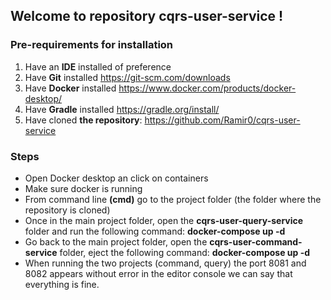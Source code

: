 
## Welcome to repository cqrs-user-service !


### Pre-requirements for installation
1. Have an **IDE** installed of preference
2. Have **Git** installed https://git-scm.com/downloads
3. Have **Docker** installed https://www.docker.com/products/docker-desktop/
4. Have **Gradle** installed https://gradle.org/install/
5. Have cloned **the repository**: https://github.com/Ramir0/cqrs-user-service

### Steps

- Open Docker desktop an click on containers
- Make sure docker is running
- From command line **(cmd)** go to the project folder (the folder where the repository is cloned)
- Once in the main project folder, open the **cqrs-user-query-service** folder and run the following command:
	**docker-compose up -d**	
- Go back to the main project folder, open the **cqrs-user-command-service** folder, eject the following command:
**docker-compose up -d**
- When running the two projects (command, query) the port 8081 and 8082 appears without error in the editor console we can say that everything is fine.